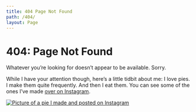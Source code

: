 ```yaml
---
title: 404 Page Not Found
path: /404/
layout: Page
---
```


# 404: Page Not Found

Whatever you’re looking for doesn’t appear to be available. Sorry.

While I have your attention though, here’s a little tidbit about me: I love pies. I make them quite frequently. And then I eat them. You can see some of the ones I’ve made [over on Instagram](https://www.instagram.com/flyingjpies/).

[![Picture of a pie I made and posted on Instagram](/404-pie.jpg)](https://www.instagram.com/flyingjpies/)
